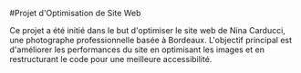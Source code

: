#﻿Projet d'Optimisation de Site Web

Ce projet a été initié dans le but d'optimiser le site web de Nina Carducci, une photographe professionnelle basée à Bordeaux. L'objectif principal est d'améliorer les performances du site en optimisant les images et en restructurant le code pour une meilleure accessibilité.
